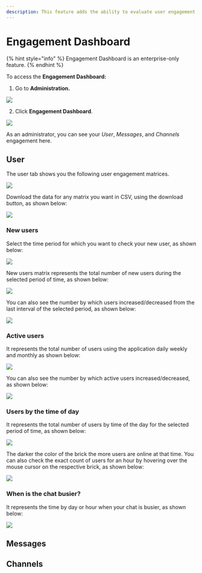 ```yaml
---
description: This feature adds the ability to evaluate user engagement on the channels.
---
```


# Engagement Dashboard

{% hint style="info" %}
Engagement Dashboard is an enterprise-only feature.
{% endhint %}

To access the **Engagement Dashboard:**

1. Go to **Administration.**

![](../../.gitbook/assets/image%20%2830%29.png)

  2.  Click **Engagement Dashboard**.

![](../../.gitbook/assets/image%20%28138%29.png)

As an administrator, you can see your _User_, _Messages_, and _Channels_ engagement here.

## User

The user tab shows you the following user engagement matrices.

![](../../.gitbook/assets/image%20%28128%29.png)

Download the data for any matrix you want in CSV, using the download button, as shown below:

![](../../.gitbook/assets/image%20%28133%29.png)

### New users

Select the time period for which you want to check your new user, as shown below:

![](../../.gitbook/assets/image%20%28131%29.png)

New users matrix represents the total number of new users during the selected period of time, as shown below:

![](../../.gitbook/assets/image%20%28136%29.png)

You can also see the number by which users increased/decreased from the last interval of the selected period, as shown below:

![](../../.gitbook/assets/image%20%28139%29.png)

### Active users

It represents the total number of users using the application daily weekly and monthly as shown below:

![](../../.gitbook/assets/image%20%28129%29.png)

You can also see the number by which active users increased/decreased, as shown below:

![](../../.gitbook/assets/image%20%28132%29.png)

### Users by the time of day

It represents the total number of users by time of the day for the selected period of time, as shown below:

![](../../.gitbook/assets/image%20%28137%29.png)

The darker the color of the brick the more users are online at that time. You can also check the exact count of users for an hour by hovering over the mouse cursor on the respective brick, as shown below:

![](../../.gitbook/assets/image%20%28130%29.png)

### When is the chat busier?

It represents the time by day or hour when your chat is busier, as shown below:

![](../../.gitbook/assets/image%20%28127%29.png)

## Messages



## Channels

